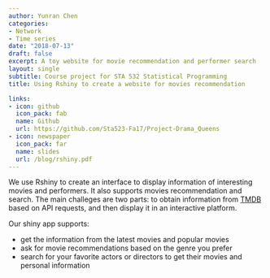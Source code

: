 ```yaml
---
author: Yunran Chen
categories:
- Network
- Time series
date: "2018-07-13"
draft: false
excerpt: A toy website for movie recommendation and performer search 
layout: single
subtitle: Course project for STA 532 Statistical Programming
title: Using Rshiny to create a website for movies recommendation

links:
- icon: github
  icon_pack: fab
  name: Github
  url: https://github.com/Sta523-Fa17/Project-Drama_Queens
- icon: newspaper
  icon_pack: far
  name: slides
  url: /blog/rshiny.pdf
---
```


We use Rshiny to create an interface to display information of interesting movies and performers. It also supports movies recommendation and search. The main challeges are two parts: to obtain information from [TMDB](https://www.themoviedb.org/) based on API requests, and then display it in an interactive platform.

Our shiny app supports:

- get the information from the latest movies and popular movies
- ask for movie recommendations based on the genre you prefer
- search for your favorite actors or directors to get their movies and personal information


